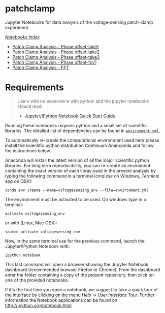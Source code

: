 # patchclamp

Jupyter Notebooks for data analysis of the voltage-sensing patch-clamp experiment.

*[Notebooks Index](http://nbviewer.ipython.org/github/tritemio/voltagesensing/tree/master/)*

- [Patch Clamp Analysis - Phase offset-take1](http://nbviewer.ipython.org/github/tritemio/voltagesensing/blob/master/Patch%20Clamp%20Analysis%20-%20Phase%20offset-take1.ipynb)
- [Patch Clamp Analysis - Phase offset-take2](http://nbviewer.ipython.org/github/tritemio/voltagesensing/blob/master/Patch%20Clamp%20Analysis%20-%20Phase%20offset-take2.ipynb)
- [Patch Clamp Analysis - Phase offset-take3](http://nbviewer.ipython.org/github/tritemio/voltagesensing/blob/master/Patch%20Clamp%20Analysis%20-%20Phase%20offset-take3.ipynb)
- [Patch Clamp Analysis - Phase offset-fov1](http://nbviewer.ipython.org/github/tritemio/voltagesensing/blob/master/Patch%20Clamp%20Analysis%20-%20Phase%20offset-fov1.ipynb)
- [Patch Clamp Analysis - FFT](http://nbviewer.ipython.org/github/tritemio/voltagesensing/blob/master/Patch%20Clamp%20Analysis%20-%20FFT.ipynb)


# Requirements

> Users with no experience with python and the jupyter notebooks should read:
> 
> - [Jupyter/IPython Notebook Quick Start Guide](http://jupyter-notebook-beginner-guide.readthedocs.org/)


Running these notebooks requires python and a small set of scientific libraries. 
The detailed list of dependencies can be found in [`environment.yml`](https://github.com/tritemio/voltagesensing/blob/master/environment.yml).

To automatically re-create the computational environment used here please
install the scientific python distribution Continuum Ananconda and follow 
the instructions below.

Anaconda will install the latest version of all the major scientific python libraries.
For long term reproducibility, you can re-create an enviroment containing the exact version 
of each libray used in the present analysis by typing the following command in a terminal
(*cmd.exe* on Windows, *Terminal* app on OSX):

```
conda env create --name=voltagesensing_env --file=environment.yml
```

The environment must be activated to be used. On windows type in a terminal:

```
activate voltagesensing_env
```

or with (Linux, Mac OSX):

```
source activate voltagesensing_env
```

Now, in the same terminal use for the previous command, launch the Jupyter/IPython Notebook with:

```
ipython notebook
```

This last command will open a browser showing the Jupyter Notebook dashboard 
(recommended browser Firefox or Chrome).
From the dashboard enter the folder containing a copy of the present repository, 
then click on one of the provided notebooks.

If it's the first time you open a notebook, we suggest to take a quick tour of the interface 
by clicking on the menu *Help* -> *User Interface Tour*. 
Further information the Notebook applications can be found on http://ipython.org/notebook.html.
